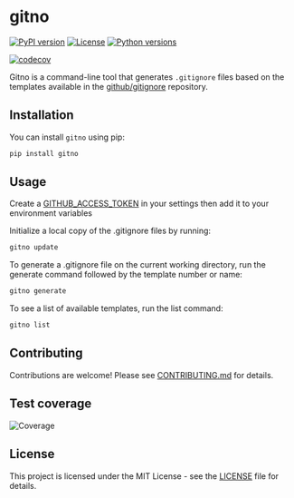 # gitno

[![PyPI version](https://img.shields.io/pypi/v/gitno.svg)](https://pypi.org/project/gitno/)
[![License](https://img.shields.io/badge/License-MIT-blue.svg)](https://github.com/andwati>/gitno/blob/main/LICENSE)
[![Python versions](https://img.shields.io/pypi/pyversions/gitno.svg)](https://pypi.org/project/gitno/)

[![codecov](https://codecov.io/gh/andwati/gitno/branch/main/graph/badge.svg?token=3M4XOKD0RP)](https://codecov.io/gh/andwati/gitno)

Gitno is a command-line tool that generates `.gitignore` files based on the templates available in the [github/gitignore](https://github.com/github/gitignore) repository.

## Installation

You can install `gitno` using pip:

```sh
pip install gitno
```

## Usage

Create a [GITHUB_ACCESS_TOKEN](https://github.com/settings/personal-access-tokens/new) in your settings then add it to your environment variables

Initialize a local copy of the .gitignore files by running:

```sh
gitno update
```

To generate a .gitignore file on the current working directory, run the generate command followed by the template number or name:

```sh
gitno generate
```

To see a list of available templates, run the list command:

```sh
gitno list
```

## Contributing

Contributions are welcome! Please see [CONTRIBUTING.md](./CONTRIBUTING.md) for details.

## Test coverage

![Coverage](https://codecov.io/gh/andwati/gitno/branch/main/graphs/sunburst.svg?token=3M4XOKD0RP)

## License

This project is licensed under the MIT License - see the [LICENSE](./LICENSE) file for details.
